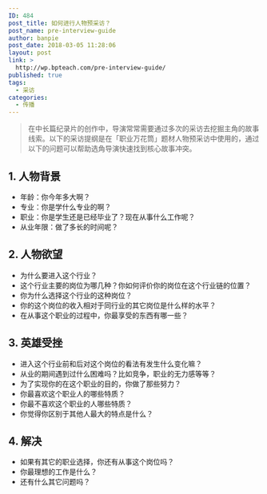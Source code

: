 ```yaml
---
ID: 484
post_title: 如何进行人物预采访？
post_name: pre-interview-guide
author: banpie
post_date: 2018-03-05 11:28:06
layout: post
link: >
  http://wp.bpteach.com/pre-interview-guide/
published: true
tags:
  - 采访
categories:
  - 传播
---
```

> 在中长篇纪录片的创作中，导演常常需要通过多次的采访去挖掘主角的故事线索。以下的采访提纲是在「职业万花筒」题材人物预采访中使用的，通过以下的问题可以帮助选角导演快速找到核心故事冲突。

## 1. 人物背景

- 年龄：你今年多大啊？
- 专业：你是学什么专业的啊？
- 职业：你是学生还是已经毕业了？现在从事什么工作呢？
- 从业年限：做了多长的时间呢？

## 2. 人物欲望
- 为什么要进入这个行业？
- 这个行业主要的岗位为哪几种？你如何评价你的岗位在这个行业链的位置？
- 你为什么选择这个行业的这种岗位？
- 你的这个岗位的收入相对于同行业的其它岗位是什么样的水平？
- 在从事这个职业的过程中，你最享受的东西有哪一些？

## 3. 英雄受挫
- 进入这个行业前和后对这个岗位的看法有发生什么变化嘛？
- 从业的期间遇到过什么困难吗？比如竞争，职业的无力感等等？
- 为了实现你的在这个职业的目的，你做了那些努力？
- 你最喜欢这个职业人的哪些特质？
- 你最不喜欢这个职业的人哪些特质？
- 你觉得你区别于其他人最大的特点是什么？

## 4. 解决
- 如果有其它的职业选择，你还有从事这个岗位吗？
- 你最理想的工作是什么？
- 还有什么其它问题吗？